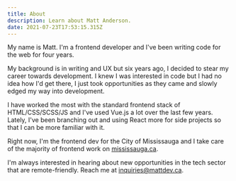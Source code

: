```yaml
---
title: About
description: Learn about Matt Anderson.
date: 2021-07-23T17:53:15.315Z
---
```

My name is Matt. I'm a frontend developer and I've been writing code for the web for four years.

My background is in writing and UX but six years ago, I decided to stear my career towards development. I knew I was interested in code but I had no idea how I'd get there, I just took opportunities as they came and slowly edged my way into development.

I have worked the most with the standard frontend stack of HTML/CSS/SCSS/JS and I've used Vue.js a lot over the last few years. Lately, I've been branching out and using React more for side projects so that I can be more familiar with it. 

Right now, I'm the frontend dev for the City of Mississauga and I take care of the majority of frontend work on [mississauga.ca](https://mississauga.ca). 

I'm always interested in hearing about new opportunities in the tech sector that are remote-friendly. Reach me at [inquiries@mattdev.ca](mailto:inquiries@mattdev.ca).